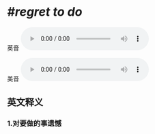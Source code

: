 # ***\#regret to do*** 
英音
<audio src="./media/regret to do1_AAC.aac" controls="controls"></audio>

美音
<audio src="./media/regret to do2_AAC.aac" controls="controls"></audio>



  

英文释义
---
### 1.**对要做的事遗憾**  


